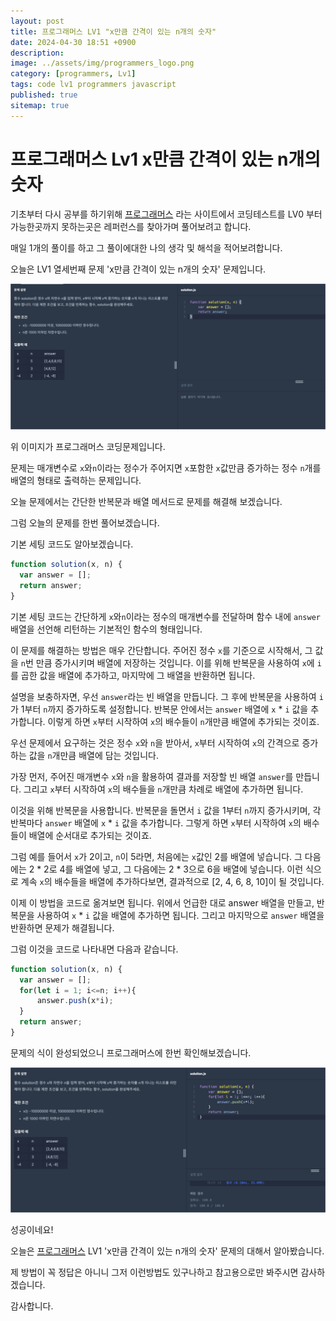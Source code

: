 ```yaml
---
layout: post
title: 프로그래머스 LV1 "x만큼 간격이 있는 n개의 숫자"
date: 2024-04-30 18:51 +0900
description: 
image: ../assets/img/programmers_logo.png
category: [programmers, Lv1]
tags: code lv1 programmers javascript
published: true
sitemap: true
---
```


# 프로그래머스 Lv1 x만큼 간격이 있는 n개의 숫자

  기초부터 다시 공부를 하기위해 [프로그래머스](https://programmers.co.kr/) 라는 사이트에서
  코딩테스트를 LV0 부터 가능한곳까지 못하는곳은 레퍼런스를 찾아가며 풀어보려고 합니다.
  
  매일 1개의 풀이를 하고 그 풀이에대한 나의 생각 및 해석을 적어보려합니다.

  오늘은 LV1 열세번째 문제 'x만큼 간격이 있는 n개의 숫자' 문제입니다.

  ![프로그래머스 이미지](../../assets/img/x만큼간격이있는n개의숫자_01.png)

  위 이미지가 프로그래머스 코딩문제입니다.
  
  문제는 매개변수로 `x`와`n`이라는 정수가 주어지면 `x`포함한 `x`값만큼 증가하는 정수 `n`개를 배열의 형태로 출력하는 문제입니다.

  오늘 문제에서는 간단한 반복문과 배열 메서드로 문제를 해결해 보겠습니다.

  그럼 오늘의 문제를 한번 풀어보겠습니다.

  기본 세팅 코드도 알아보겠습니다.
  
```javascript
function solution(x, n) {
  var answer = [];
  return answer;
}
```

기본 세팅 코드는 간단하게 `x`와`n`이라는 정수의 매개변수를 전달하며 함수 내에 `answer`배열을 선언해 리턴하는 기본적인 함수의 형태입니다.

이 문제를 해결하는 방법은 매우 간단합니다. 주어진 정수 `x`를 기준으로 시작해서, 그 값을 `n`번 만큼 증가시키며 배열에 저장하는 것입니다. 이를 위해 반복문을 사용하여 `x`에 `i`를 곱한 값을 배열에 추가하고, 마지막에 그 배열을 반환하면 됩니다.

설명을 보충하자면, 우선 `answer`라는 빈 배열을 만듭니다. 그 후에 반복문을 사용하여 `i`가 1부터 `n`까지 증가하도록 설정합니다. 반복문 안에서는 `answer` 배열에 `x` * `i` 값을 추가합니다. 이렇게 하면 `x`부터 시작하여 `x`의 배수들이 `n`개만큼 배열에 추가되는 것이죠.

우선 문제에서 요구하는 것은 정수 `x`와 `n`을 받아서, `x`부터 시작하여 `x`의 간격으로 증가하는 값을 `n`개만큼 배열에 담는 것입니다.

가장 먼저, 주어진 매개변수 `x`와 `n`을 활용하여 결과를 저장할 빈 배열 `answer`를 만듭니다. 그리고 `x`부터 시작하여 `x`의 배수들을 `n`개만큼 차례로 배열에 추가하면 됩니다.

이것을 위해 반복문을 사용합니다. 반복문을 돌면서 `i` 값을 1부터 `n`까지 증가시키며, 각 반복마다 `answer` 배열에 `x` * `i` 값을 추가합니다. 그렇게 하면 `x`부터 시작하여 `x`의 배수들이 배열에 순서대로 추가되는 것이죠.

그럼 예를 들어서 `x`가 2이고, `n`이 5라면, 처음에는 `x`값인 2를 배열에 넣습니다. 그 다음에는 2 * 2로 4를 배열에 넣고, 그 다음에는 2 * 3으로 6을 배열에 넣습니다. 이런 식으로 계속 `x`의 배수들을 배열에 추가하다보면, 결과적으로 [2, 4, 6, 8, 10]이 될 것입니다.

이제 이 방법을 코드로 옮겨보면 됩니다. 위에서 언급한 대로 answer 배열을 만들고, 반복문을 사용하여 `x` * `i` 값을 배열에 추가하면 됩니다. 그리고 마지막으로 `answer` 배열을 반환하면 문제가 해결됩니다.

그럼 이것을 코드로 나타내면 다음과 같습니다.

```javascript
function solution(x, n) {
  var answer = [];
  for(let i = 1; i<=n; i++){
      answer.push(x*i);
  }
  return answer;
}
```

문제의 식이 완성되었으니 프로그래머스에 한번 확인해보겠습니다.

![프로그래머스 이미지](../../assets/img/x만큼간격이있는n개의숫자_02.png)

성공이네요!

오늘은 [프로그래머스](https://programmers.co.kr/) LV1 'x만큼 간격이 있는 n개의 숫자' 문제의 대해서 알아봤습니다.

제 방법이 꼭 정답은 아니니 그저 이런방법도 있구나하고 참고용으로만 봐주시면 감사하겠습니다.

감사합니다.